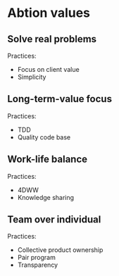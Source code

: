 # Abtion values

## Solve real problems
Practices:
  - Focus on client value
  - Simplicity

## Long-term-value focus
Practices:
  - TDD
  - Quality code base

## Work-life balance
Practices:
  - 4DWW
  - Knowledge sharing

## Team over individual
Practices:
  - Collective product ownership
  - Pair program
  - Transparency
